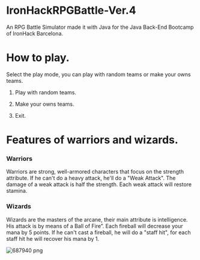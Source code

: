 <h1>IronHackRPGBattle-Ver.4</h2>
An RPG Battle Simulator made it with Java for the Java Back-End Bootcamp of IronHack Barcelona.

<h1>How to play.</h1>

Select the play mode, you can play with random teams or make your owns teams.

1. Play with random teams.

2. Make your owns teams.

3. Exit.

<h1>Features of warriors and wizards.</h1>

<h3>Warriors</h3>
Warriors are strong, well-armored characters that focus on the strength attribute.
If he can't do a heavy attack, he'll do a "Weak Attack". The damage of a weak attack is half the strength.
Each weak attack will restore stamina.

<h3>Wizards</h3>
Wizards are the masters of the arcane, their main attribute is intelligence.
His attack is by means of a Ball of Fire”. Each fireball will decrease your mana by 5 points.
If he can't cast a fireball, he will do a "staff hit", for each staff hit he will recover his mana by 1.

![687940 png](https://user-images.githubusercontent.com/42101881/184193393-2f49faaf-c2ae-4fe3-8a08-4aca308c744a.jpeg)

